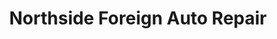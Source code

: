 ---
title: "Northside Foreign Auto Repair"
url: /east-rochester/northside-foreign-auto-repair/
shop: Autowerkstatt
---